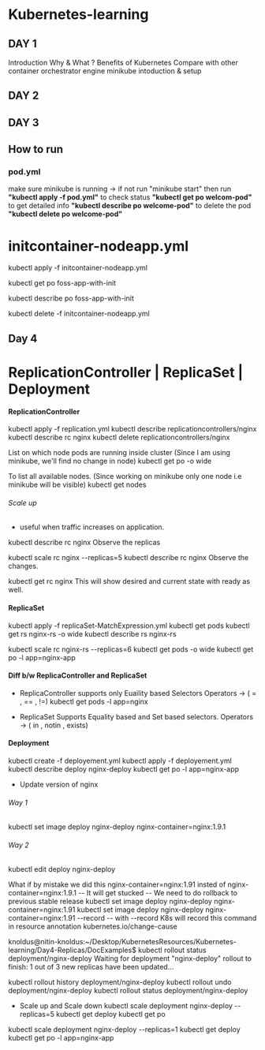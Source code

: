 # Kubernetes-learning

## DAY 1
Introduction
Why & What ?
Benefits of Kubernetes
Compare with other container orchestrator engine
minikube intoduction & setup

## DAY 2

## DAY 3

## How to run

### pod.yml
make sure minikube is running -> if not run "minikube start"
then run **"kubectl apply -f pod.yml"**
to check status **"kubectl get po welcom-pod"**
to get detailed info **"kubectl describe po welcome-pod"**
to delete the pod **"kubectl delete po welcome-pod"**

# initcontainer-nodeapp.yml
kubectl apply -f initcontainer-nodeapp.yml

kubectl get po foss-app-with-init

kubectl describe po foss-app-with-init

kubectl delete -f initcontainer-nodeapp.yml

## Day 4

# ReplicationController | ReplicaSet | Deployment

#### ReplicationController
 kubectl apply -f replication.yml 
 kubectl describe replicationcontrollers/nginx
 kubectl describe rc nginx
 kubectl delete replicationcontrollers/nginx

 List on which node pods are running inside cluster (Since I am using minikube, we'll find no change in node)
 kubectl get po -o wide

 To list all available nodes. (Since working on minikube only one node i.e minikube will be visible)
 kubectl get nodes


###### Scale up
* useful when traffic increases on application.

kubectl describe rc nginx
Observe the replicas

kubectl scale rc nginx --replicas=5
kubectl describe rc nginx
Observe the changes.

kubectl get rc nginx
This will show desired and current state with ready as well.

#### ReplicaSet
<!-- When to use ReplicaSet?
It is recommend to use Deployments instead of directly using ReplicaSets, unless you require custom update orchestration or don't require updates at all. -->

kubectl apply -f replicaSet-MatchExpression.yml 
kubectl get pods
kubectl get rs nginx-rs -o wide
kubectl describe rs nginx-rs

kubectl scale rc nginx-rs --replicas=6
kubectl get pods -o wide
kubectl get po -l app=nginx-app

#### Diff b/w ReplicaController and ReplicaSet
* ReplicaController
supports only Euaility based Selectors
Operators -> ( = , == , !=)
kubectl get pods -l app=nginx 

* ReplicaSet
Supports Equality based and Set based selectors.
Operators -> ( in , notin , exists)


#### Deployment
kubectl create -f deployement.yml 
kubectl apply -f deployement.yml 
kubectl describe deploy nginx-deploy
kubectl get po -l app=nginx-app

* Update version of nginx
###### Way 1
kubectl set image deploy nginx-deploy nginx-container=nginx:1.9.1

###### Way 2
kubectl edit deploy nginx-deploy

What if by mistake we did this nginx-container=nginx:1.91 insted of nginx-container=nginx:1.9.1
-- It will get stucked
-- We need to do rollback to previous stable release
kubectl set image deploy nginx-deploy nginx-container=nginx:1.91
kubectl set image deploy nginx-deploy nginx-container=nginx:1.91 --record
-- with --record K8s will record this command in resource annotation kubernetes.io/change-cause

knoldus@nitin-knoldus:~/Desktop/KubernetesResources/Kubernetes-learning/Day4-Replicas/DocExamples$ kubectl rollout status deployment/nginx-deploy
Waiting for deployment "nginx-deploy" rollout to finish: 1 out of 3 new replicas have been updated...

kubectl rollout history deployment/nginx-deploy
kubectl rollout undo deployment/nginx-deploy
kubectl rollout status deployment/nginx-deploy

* Scale up and Scale down
kubectl scale deployment nginx-deploy --replicas=5
kubectl get deploy
kubectl get po

kubectl scale deployment nginx-deploy --replicas=1
kubectl get deploy
kubectl get po -l app=nginx-app



